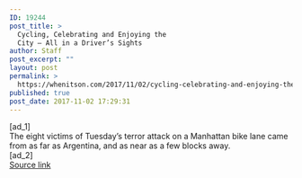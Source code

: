 ```yaml
---
ID: 19244
post_title: >
  Cycling, Celebrating and Enjoying the
  City — All in a Driver’s Sights
author: Staff
post_excerpt: ""
layout: post
permalink: >
  https://whenitson.com/2017/11/02/cycling-celebrating-and-enjoying-the-city-all-in-a-drivers-sights/
published: true
post_date: 2017-11-02 17:29:31
---
```

 [ad_1]
<br>The eight victims of Tuesday’s terror attack on a Manhattan bike lane came from as far as Argentina, and as near as a few blocks away.
<br>[ad_2]
<br><a href="https://www.nytimes.com/2017/11/01/nyregion/manhattan-terror-attack-victims.html?partner=rss&#038;emc=rss">Source link </a>